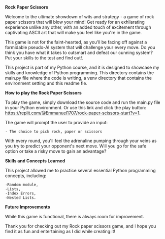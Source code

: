 **Rock Paper Scissors**

Welcome to the ultimate showdown of wits and strategy - a game of rock paper scissors that will blow your mind! Get ready for an exhilarating experience unlike any other, with an added touch of excitement through captivating ASCII art that will make you feel like you're in the game.

This game is not for the faint-hearted, as you'll be facing off against a formidable pseudo-AI system that will challenge your every move. Do you think you have what it takes to outsmart and defeat our cunning system? Put your skills to the test and find out!. 

This project is part of my Python course, and it is designed to showcase my skills and knowledge of Python programming.
This directory contains the main.py file where the code is writing, a venv directory that contains the environment setting and this readme fle.

**How to play the Rock Paper Scissors**

To play the game, simply download the source code and run the main.py file in your Python environment.
Or use this link and click the play button: https://replit.com/@Emmanuel1707/rock-paper-scissors-start?v=1.

The game will prompt the user to provide an input:

	- The choice to pick rock, paper or scissors

With every round, you'll feel the adrenaline pumping through your veins as you try to predict your opponent's next move. Will you go for the safe option or take a risky move to gain an advantage?

**Skills and Concepts Learned**

This project allowed me to practice several essential Python programming concepts, including:

	-Random module,
	-Lists,
	-Index Errors,
	-Nested Lists.

**Future Improvements**

While this game is functional, there is always room for improvement.

Thank you for checking out my Rock paper scissors game, and I hope you find it as fun and entertaining as I did while creating it!
